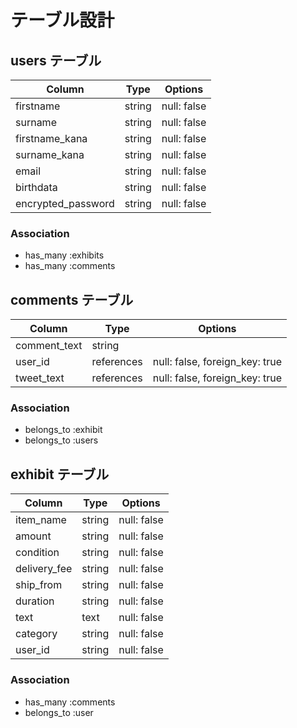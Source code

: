 # テーブル設計

## users テーブル

| Column             | Type   | Options     |
| ------------------ | ------ | ----------- |
| firstname          | string | null: false |
| surname            | string | null: false |
| firstname_kana     | string | null: false |
| surname_kana       | string | null: false |
| email              | string | null: false |
| birthdata          | string | null: false |
| encrypted_password | string | null: false |

### Association

- has_many :exhibits
- has_many :comments

## comments テーブル

| Column       | Type       | Options                        |
| ------------ | ---------- | ------------------------------ |
| comment_text | string     |                                |
| user_id      | references | null: false, foreign_key: true |
| tweet_text   | references | null: false, foreign_key: true |

### Association

- belongs_to :exhibit
- belongs_to :users

## exhibit テーブル

| Column       | Type   | Options     |
| ------------ | ------ | ----------- |
| item_name    | string | null: false |
| amount       | string | null: false |
| condition    | string | null: false |
| delivery_fee | string | null: false |
| ship_from    | string | null: false |
| duration     | string | null: false |
| text         | text   | null: false |
| category     | string | null: false |
| user_id      | string | null: false |

### Association

- has_many :comments
- belongs_to :user
